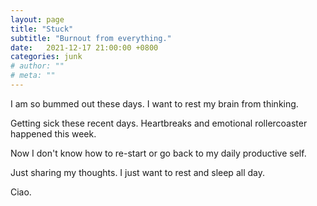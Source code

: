 ```yaml
---
layout: page
title: "Stuck"
subtitle: "Burnout from everything."
date:   2021-12-17 21:00:00 +0800
categories: junk
# author: ""
# meta: ""
---
```


I am so bummed out these days. I want to rest my brain from thinking. 

Getting sick these recent days. Heartbreaks and emotional rollercoaster happened this week.

Now I don't know how to re-start or go back to my daily productive self.

Just sharing my thoughts. I just want to rest and sleep all day.

Ciao.
